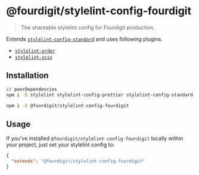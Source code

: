 @fourdigit/stylelint-config-fourdigit
=====================================

> The shareable stylelint config for Fourdigit production.

Extends [`stylelint-config-standard`](https://github.com/stylelint/stylelint-config-standard) and uses following plugins.

* [`stylelint-order`]('https://github.com/hudochenkov/stylelint-order')
* [`stylelint-scss`]('https://github.com/kristerkari/stylelint-scss')

Installation
------------

```bash
// peerDependencies
npm i -D stylelint stylelint-config-prettier stylelint-config-standard stylelint-order stylelint-scss

npm i -D @fourdigit/stylelint-config-fourdigit
```


Usage
-----

If you've installed `@fourdigit/stylelint-config-fourdigit` locally within your project, just set your stylelint config to:

```json
{
  "extends": "@fourdigit/stylelint-config-fourdigit"
}
```
